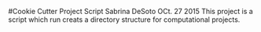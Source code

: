 #Cookie Cutter Project Script
Sabrina DeSoto OCt. 27 2015 
This project is a script which run creats a directory structure for computational projects. 
